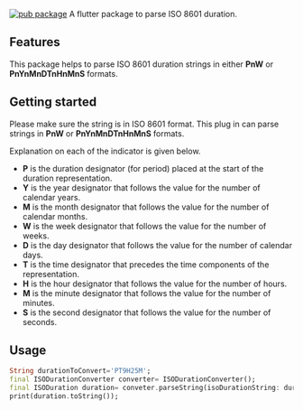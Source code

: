 [![pub package](https://img.shields.io/pub/v/iso8601_duration)](https://img.shields.io/pub/v/iso8601_duration)
A flutter package to parse ISO 8601 duration.

## Features

This package helps to parse ISO 8601 duration strings in either **PnW** or **PnYnMnDTnHnMnS** formats. 

## Getting started

Please make sure the string is in ISO 8601 format. This plug in can parse strings in **PnW** or **PnYnMnDTnHnMnS** formats.

Explanation on each of the indicator is given below.

- **P** is the duration designator (for period) placed at the start of the duration representation.
- **Y** is the year designator that follows the value for the number of calendar years.
- **M** is the month designator that follows the value for the number of calendar months.
- **W** is the week designator that follows the value for the number of weeks.
- **D** is the day designator that follows the value for the number of calendar days.
- **T** is the time designator that precedes the time components of the representation.
- **H** is the hour designator that follows the value for the number of hours.
- **M** is the minute designator that follows the value for the number of minutes.
- **S** is the second designator that follows the value for the number of seconds.


## Usage

```dart
String durationToConvert='PT9H25M';
final ISODurationConverter converter= ISODurationConverter();
final ISODuration duration= conveter.parseString(isoDurationString: durationToConvert);
print(duration.toString());
```
